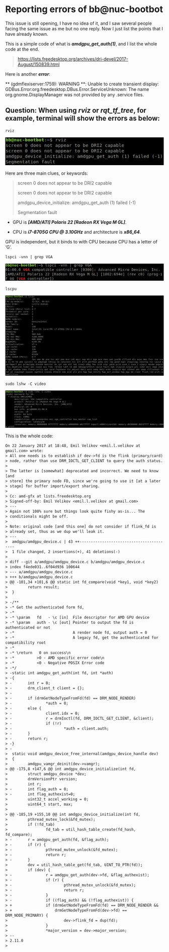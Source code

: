 # Reporting errors of bb@nuc-bootbot

This issue is still opening, I have no idea of it, and I saw several people facing the same issue as me but no one reply. Now I just list the points that I have already known.

This is a simple code of what is ***amdgpu_get_auth(1)***, and I list the whole code at the end.
> https://lists.freedesktop.org/archives/dri-devel/2017-August/150839.html

Here is another ***error***:

** (gdmflexiserver:1759): WARNING **: Unable to create transient display: GDBus.Error:org.freedesktop.DBus.Error.ServiceUnknown: The name org.gnome.DisplayManager was not provided by any .service files.

## Question: When using *rviz* or *rqt_tf_tree*, for example, terminal will show the errors as below:
    rviz
![image](https://github.com/Arcohyp/notes/blob/main/problem/pic/Screenshot%20from%202023-08-31%2008-57-21.png)

Here are three main clues, or keywords:

> screen 0 does not appear to be DRI2 capable
>
> screen 0 does not appear to be DRI2 capable
> 
> amdgpu_device_initialize: amdgpu_get_auth (1) failed (-1)
>
> Segmentation fault

- GPU is ***[AMD/ATI] Polaris 22 [Radeon RX Vega M GL]***. 

- CPU is ***i7-8705G CPU @ 3.10GHz*** and architecture is ***x86_64***.

GPU is independent, but it binds to with CPU because CPU has a letter of ‘G’.

    lspci -vnn | grep VGA
![image](https://github.com/Arcohyp/notes/blob/main/problem/pic/Screenshot%20from%202023-08-31%2008-59-09.png)

    lscpu
![image](https://github.com/Arcohyp/notes/blob/main/problem/pic/Screenshot%20from%202023-08-31%2008-59-33.png)

    sudo lshw -C video
![image](https://github.com/Arcohyp/notes/blob/main/problem/pic/Screenshot%20from%202023-08-31%2009-14-11.png)

This is the whole code:

    On 22 January 2017 at 18:48, Emil Velikov <emil.l.velikov at gmail.com> wrote:
    > All one needs is to establish if dev->fd is the flink (primary/card)
    > node, rather than use DRM_IOCTL_GET_CLIENT to query the auth status.
    >
    > The latter is [somewhat] deprecated and incorrect. We need to know [and
    > store] the primary node FD, since we're going to use it [at a later
    > stage] for buffer import/export sharing.
    >
    > Cc: amd-gfx at lists.freedesktop.org
    > Signed-off-by: Emil Velikov <emil.l.velikov at gmail.com>
    > ---
    > Again not 100% sure but things look quite fishy as-is... The
    > conditionals might be off.
    >
    > Note: original code [and this one] do not consider if flink_fd is
    > already set, thus as we dup we'll leak it.
    > ---
    >  amdgpu/amdgpu_device.c | 43 ++-----------------------------------------
    >  1 file changed, 2 insertions(+), 41 deletions(-)
    >
    > diff --git a/amdgpu/amdgpu_device.c b/amdgpu/amdgpu_device.c
    > index f4ede031..6f04d936 100644
    > --- a/amdgpu/amdgpu_device.c
    > +++ b/amdgpu/amdgpu_device.c
    > @@ -101,34 +101,6 @@ static int fd_compare(void *key1, void *key2)
    >         return result;
    >  }
    >
    > -/**
    > -* Get the authenticated form fd,
    > -*
    > -* \param   fd   - \c [in]  File descriptor for AMD GPU device
    > -* \param   auth - \c [out] Pointer to output the fd is authenticated or not
    > -*                          A render node fd, output auth = 0
    > -*                          A legacy fd, get the authenticated for compatibility root
    > -*
    > -* \return   0 on success\n
    > -*          >0 - AMD specific error code\n
    > -*          <0 - Negative POSIX Error code
    > -*/
    > -static int amdgpu_get_auth(int fd, int *auth)
    > -{
    > -       int r = 0;
    > -       drm_client_t client = {};
    > -
    > -       if (drmGetNodeTypeFromFd(fd) == DRM_NODE_RENDER)
    > -               *auth = 0;
    > -       else {
    > -               client.idx = 0;
    > -               r = drmIoctl(fd, DRM_IOCTL_GET_CLIENT, &client);
    > -               if (!r)
    > -                       *auth = client.auth;
    > -       }
    > -       return r;
    > -}
    > -
    >  static void amdgpu_device_free_internal(amdgpu_device_handle dev)
    >  {
    >         amdgpu_vamgr_deinit(dev->vamgr);
    > @@ -175,8 +147,6 @@ int amdgpu_device_initialize(int fd,
    >         struct amdgpu_device *dev;
    >         drmVersionPtr version;
    >         int r;
    > -       int flag_auth = 0;
    > -       int flag_authexist=0;
    >         uint32_t accel_working = 0;
    >         uint64_t start, max;
    >
    > @@ -185,19 +155,10 @@ int amdgpu_device_initialize(int fd,
    >         pthread_mutex_lock(&fd_mutex);
    >         if (!fd_tab)
    >                 fd_tab = util_hash_table_create(fd_hash, fd_compare);
    > -       r = amdgpu_get_auth(fd, &flag_auth);
    > -       if (r) {
    > -               pthread_mutex_unlock(&fd_mutex);
    > -               return r;
    > -       }
    >         dev = util_hash_table_get(fd_tab, UINT_TO_PTR(fd));
    >         if (dev) {
    > -               r = amdgpu_get_auth(dev->fd, &flag_authexist);
    > -               if (r) {
    > -                       pthread_mutex_unlock(&fd_mutex);
    > -                       return r;
    > -               }
    > -               if ((flag_auth) && (!flag_authexist)) {
    > +               if (drmGetNodeTypeFromFd(fd) == DRM_NODE_RENDER &&
    > +                   drmGetNodeTypeFromFd(dev->fd) == DRM_NODE_PRIMARY) {
    >                         dev->flink_fd = dup(fd);
    >                 }
    >                 *major_version = dev->major_version;
    > --
    > 2.11.0
    >
